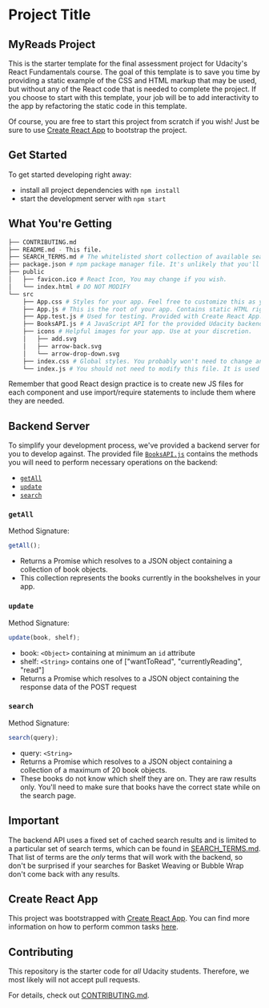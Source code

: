 # Project Title
## MyReads Project

This is the starter template for the final assessment project for Udacity's React Fundamentals course. The goal of this template is to save you time by providing a static example of the CSS and HTML markup that may be used, but without any of the React code that is needed to complete the project. If you choose to start with this template, your job will be to add interactivity to the app by refactoring the static code in this template.

Of course, you are free to start this project from scratch if you wish! Just be sure to use [Create React App](https://reactjs.org/docs/create-a-new-react-app.html) to bootstrap the project.

## Get Started

To get started developing right away:

- install all project dependencies with `npm install`
- start the development server with `npm start`

## What You're Getting

```bash
├── CONTRIBUTING.md
├── README.md - This file.
├── SEARCH_TERMS.md # The whitelisted short collection of available search terms for you to use with your app.
├── package.json # npm package manager file. It's unlikely that you'll need to modify this.
├── public
│   ├── favicon.ico # React Icon, You may change if you wish.
│   └── index.html # DO NOT MODIFY
└── src
    ├── App.css # Styles for your app. Feel free to customize this as you desire.
    ├── App.js # This is the root of your app. Contains static HTML right now.
    ├── App.test.js # Used for testing. Provided with Create React App. Testing is encouraged, but not required.
    ├── BooksAPI.js # A JavaScript API for the provided Udacity backend. Instructions for the methods are below.
    ├── icons # Helpful images for your app. Use at your discretion.
    │   ├── add.svg
    │   ├── arrow-back.svg
    │   └── arrow-drop-down.svg
    ├── index.css # Global styles. You probably won't need to change anything here.
    └── index.js # You should not need to modify this file. It is used for DOM rendering only.
```

Remember that good React design practice is to create new JS files for each component and use import/require statements to include them where they are needed.

## Backend Server

To simplify your development process, we've provided a backend server for you to develop against. The provided file [`BooksAPI.js`](src/BooksAPI.js) contains the methods you will need to perform necessary operations on the backend:

- [`getAll`](#getall)
- [`update`](#update)
- [`search`](#search)

### `getAll`

Method Signature:

```js
getAll();
```

- Returns a Promise which resolves to a JSON object containing a collection of book objects.
- This collection represents the books currently in the bookshelves in your app.

### `update`

Method Signature:

```js
update(book, shelf);
```

- book: `<Object>` containing at minimum an `id` attribute
- shelf: `<String>` contains one of ["wantToRead", "currentlyReading", "read"]
- Returns a Promise which resolves to a JSON object containing the response data of the POST request

### `search`

Method Signature:

```js
search(query);
```

- query: `<String>`
- Returns a Promise which resolves to a JSON object containing a collection of a maximum of 20 book objects.
- These books do not know which shelf they are on. They are raw results only. You'll need to make sure that books have the correct state while on the search page.

## Important

The backend API uses a fixed set of cached search results and is limited to a particular set of search terms, which can be found in [SEARCH_TERMS.md](SEARCH_TERMS.md). That list of terms are the _only_ terms that will work with the backend, so don't be surprised if your searches for Basket Weaving or Bubble Wrap don't come back with any results.

## Create React App

This project was bootstrapped with [Create React App](https://github.com/facebook/create-react-app). You can find more information on how to perform common tasks [here](https://github.com/facebook/create-react-app/blob/main/packages/cra-template/template/README.md).

## Contributing

This repository is the starter code for _all_ Udacity students. Therefore, we most likely will not accept pull requests.

For details, check out [CONTRIBUTING.md](CONTRIBUTING.md).
